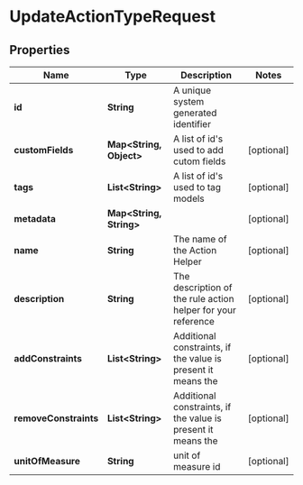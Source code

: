 

# UpdateActionTypeRequest


## Properties

Name | Type | Description | Notes
------------ | ------------- | ------------- | -------------
**id** | **String** | A unique system generated identifier | 
**customFields** | **Map&lt;String, Object&gt;** | A list of id&#39;s used to add cutom fields |  [optional]
**tags** | **List&lt;String&gt;** | A list of id&#39;s used to tag models |  [optional]
**metadata** | **Map&lt;String, String&gt;** |  |  [optional]
**name** | **String** | The name of the Action Helper |  [optional]
**description** | **String** | The description of the rule action helper for your reference |  [optional]
**addConstraints** | **List&lt;String&gt;** | Additional constraints, if the value is present it means the |  [optional]
**removeConstraints** | **List&lt;String&gt;** | Additional constraints, if the value is present it means the |  [optional]
**unitOfMeasure** | **String** | unit of measure id |  [optional]



